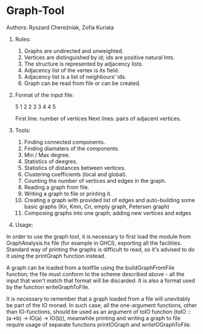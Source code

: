 # Graph-Tool

Authors: Ryszard Chereźniak, Zofia Kuriata

1. Rules:

   1. Graphs are undirected and unweighted.
   2. Vertices are distinguished by id; ids are positive natural Ints.
   3. The structure is represented by adjacency lists.
   4. Adjacency list of the vertex is its field.
   5. Adjacency list is a list of neighbours' ids.
   6. Graph can be read from file or can be created.

2. Format of the input file:

   5
   1 2
   2 3
   3 4
   4 5

   First line: number of vertices
   Next lines: pairs of adjacent vertices.

3. Tools:

   1. Finding connected components.
   2. Finding diamaters of the components.
   3. Min / Max degree.
   4. Statistics of deegres.
   5. Statistics of distances between vertices.
   6. Clustering coefficients (local and global).
   7. Counting the number of vertices and edges in the graph.
   8. Reading a graph from file.
   9. Writing a graph to file or printing it.
   10. Creating a graph with provided list of edges and auto-building some basic graphs (Kn, Kmn, Cn, empty graph, Petersen graph)
   11. Composing graphs into one graph; adding new vertices and edges

4. Usage:

In order to use the graph tool, it is necessary to first load the module from GraphAnalysis.hs file (for example in GHCI), exporting all the facilities. Standard way of printing the graphs is difficult to read, so it's advised to do it using the printGraph function instead.

A graph can be loaded from a textfile using the buildGraphFromFile function; the file must conform to the scheme described above - all the input that won't match that format will be discarded. It is also a format used by the function writeGraphToFile.

It is necessary to remember that a graph loaded from a file will unevitably be part of the IO monad. In such case, all the one-argument functions, other than IO-functions, should be used as an argument of toIO function (toIO :: (a->b) -> IO(a) -> IO(b)), meanwhile printing and writing a graph to file require usage of separate functions printIOGraph and writeIOGraphToFile.